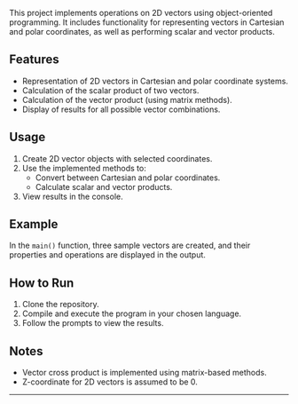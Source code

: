 This project implements operations on 2D vectors using object-oriented programming. It includes functionality for representing vectors in Cartesian and polar coordinates, as well as performing scalar and vector products.

## Features
- Representation of 2D vectors in Cartesian and polar coordinate systems.
- Calculation of the scalar product of two vectors.
- Calculation of the vector product (using matrix methods).
- Display of results for all possible vector combinations.

## Usage
1. Create 2D vector objects with selected coordinates.
2. Use the implemented methods to:
   - Convert between Cartesian and polar coordinates.
   - Calculate scalar and vector products.
3. View results in the console.

## Example
In the `main()` function, three sample vectors are created, and their properties and operations are displayed in the output.

## How to Run
1. Clone the repository.
2. Compile and execute the program in your chosen language.
3. Follow the prompts to view the results.

## Notes
- Vector cross product is implemented using matrix-based methods.
- Z-coordinate for 2D vectors is assumed to be 0.

---
